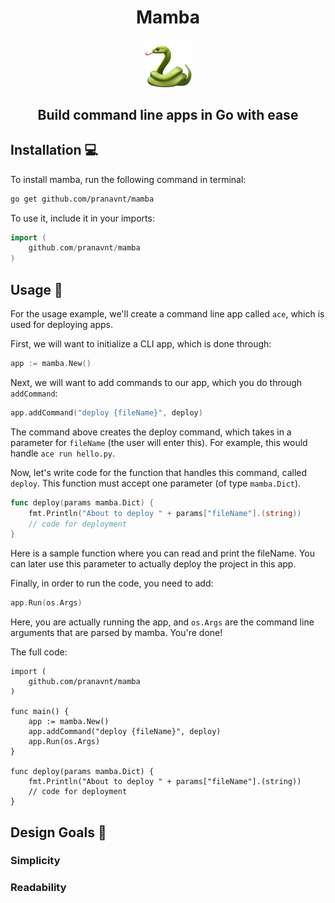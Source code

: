 <h1 align="center">Mamba</h1> 
<p align="center">
    <img src="./.github/mamba.png" width="15%" />
</p>
<h2 align="center">Build command line apps in Go with ease</h2>

## Installation 💻

To install mamba, run the following command in terminal:

```bash
go get github.com/pranavnt/mamba
```

To use it, include it in your imports:

```go
import (
    github.com/pranavnt/mamba
)
```

## Usage 📝

For the usage example, we'll create a command line app called `ace`, which is used for deploying apps.

First, we will want to initialize a CLI app, which is done through:

```go
app := mamba.New()
```

Next, we will want to add commands to our app, which you do through `addCommand`:

```go
app.addCommand("deploy {fileName}", deploy)
```

The command above creates the deploy command, which takes in a parameter for `fileName` (the user will enter this). For example, this would handle `ace run hello.py`.

Now, let's write code for the function that handles this command, called `deploy`. This function must accept one parameter (of type `mamba.Dict`).

```go
func deploy(params mamba.Dict) {
	fmt.Println("About to deploy " + params["fileName"].(string))
	// code for deployment
}
```

Here is a sample function where you can read and print the fileName. You can later use this parameter to actually deploy the project in this app.

Finally, in order to run the code, you need to add:

```go
app.Run(os.Args)
```

Here, you are actually running the app, and `os.Args` are the command line arguments that are parsed by mamba. You're done!

The full code:

```
import (
    github.com/pranavnt/mamba
)

func main() {
    app := mamba.New()
    app.addCommand("deploy {fileName}", deploy)
    app.Run(os.Args)
}

func deploy(params mamba.Dict) {
	fmt.Println("About to deploy " + params["fileName"].(string))
	// code for deployment
}
```

## Design Goals 🎨

### Simplicity

### Readability
